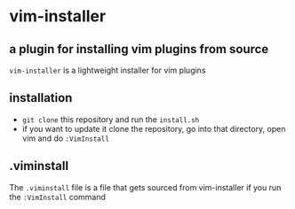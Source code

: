 # vim-installer
## a plugin for installing vim plugins from source
`vim-installer` is a lightweight installer for vim plugins
## installation
- `git clone` this repository and run the `install.sh`
- if you want to update it clone the repository, go into that directory, open vim and do `:VimInstall`
## .viminstall
The `.viminstall` file is a file that gets sourced from vim-installer if you run the `:VimInstall` command
